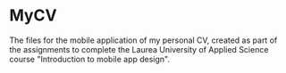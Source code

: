 # MyCV

The files for the mobile application of my personal CV, created as part of the assignments to complete the Laurea University of Applied Science course "Introduction to mobile app design".
